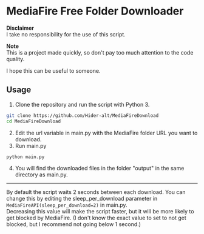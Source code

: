 # MediaFire Free Folder Downloader

**Disclaimer**  
I take no responsibility for the use of this script.

**Note**  
This is a project made quickly, so don't pay too much attention to the code quality.

I hope this can be useful to someone.

## Usage

1. Clone the repository and run the script with Python 3.
```bash
git clone https://github.com/Hider-alt/MediaFireDownload
cd MediaFireDownload
```

2. Edit the url variable in main.py with the MediaFire folder URL you want to download.
3. Run main.py
```bash
python main.py
```
4. You will find the downloaded files in the folder "output" in the same directory as main.py.

---

By default the script waits 2 seconds between each download. You can change this by editing the sleep_per_download 
parameter in ```MediaFireAPI(sleep_per_download=2)``` in main.py. <br>
Decreasing this value will make the script faster, but it will be more likely to get blocked by MediaFire. 
(I don't know the exact value to set to not get blocked, but I recommend not going below 1 second.)